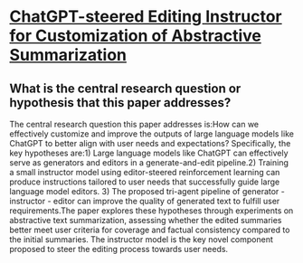 # [ChatGPT-steered Editing Instructor for Customization of Abstractive   Summarization](https://arxiv.org/abs/2305.02483)

## What is the central research question or hypothesis that this paper addresses?

The central research question this paper addresses is:How can we effectively customize and improve the outputs of large language models like ChatGPT to better align with user needs and expectations? Specifically, the key hypotheses are:1) Large language models like ChatGPT can effectively serve as generators and editors in a generate-and-edit pipeline.2) Training a small instructor model using editor-steered reinforcement learning can produce instructions tailored to user needs that successfully guide large language model editors. 3) The proposed tri-agent pipeline of generator - instructor - editor can improve the quality of generated text to fulfill user requirements.The paper explores these hypotheses through experiments on abstractive text summarization, assessing whether the edited summaries better meet user criteria for coverage and factual consistency compared to the initial summaries. The instructor model is the key novel component proposed to steer the editing process towards user needs.
